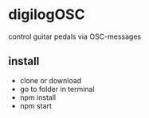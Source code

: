 # digilogOSC
control guitar pedals via OSC-messages

## install ##
* clone or download
* go to folder in terminal
* npm install
* npm start


